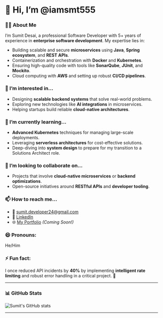 # 👋 Hi, I’m @iamsmt555

### 👨‍💻 About Me
I’m Sumit Desai, a professional Software Developer with 5+ years of experience in **enterprise software development**. My expertise lies in:
- Building scalable and secure **microservices** using **Java**, **Spring ecosystem**, and **REST APIs**.
- Containerization and orchestration with **Docker** and **Kubernetes**.
- Ensuring high-quality code with tools like **SonarQube**, **JUnit**, and **Mockito**.
- Cloud computing with **AWS** and setting up robust **CI/CD pipelines**.

### 👀 I’m interested in...
- Designing **scalable backend systems** that solve real-world problems.
- Exploring new technologies like **AI integrations** in microservices.
- Helping startups build reliable **cloud-native architectures**.

### 🌱 I’m currently learning...
- **Advanced Kubernetes** techniques for managing large-scale deployments.
- Leveraging **serverless architectures** for cost-effective solutions.
- Deep-diving into **system design** to prepare for my transition to a Solutions Architect role.

### 💞️ I’m looking to collaborate on...
- Projects that involve **cloud-native microservices** or **backend optimizations**.
- Open-source initiatives around **RESTful APIs** and **developer tooling**.

### 📫 How to reach me...
- 📧 [sumit.developer24@gmail.com](mailto:sumit.developer24@gmail.com)
- 💼 [LinkedIn](https://linkedin.com/in/sumit-desai24)
- 🌐 [My Portfolio](#) *(Coming Soon!)*

### 😄 Pronouns:
He/Him

### ⚡ Fun fact:
I once reduced API incidents by **40%** by implementing **intelligent rate limiting** and robust error handling in a critical project. 🚀

---

### 📊 GitHub Stats
![Sumit's GitHub stats](https://github-readme-stats.vercel.app/api?username=iamsmt555&show_icons=true&theme=dark)

---

<!---
iamsmt555/iamsmt555 is a ✨ special ✨ repository because its `README.md` (this file) appears on your GitHub profile.
You can click the Preview link to take a look at your changes.
--->
